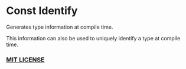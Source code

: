 # Const Identify

Generates type information at compile time.

This information can also be used to uniquely identify a type at compile time.

### [MIT LICENSE](LICENSE.md)
